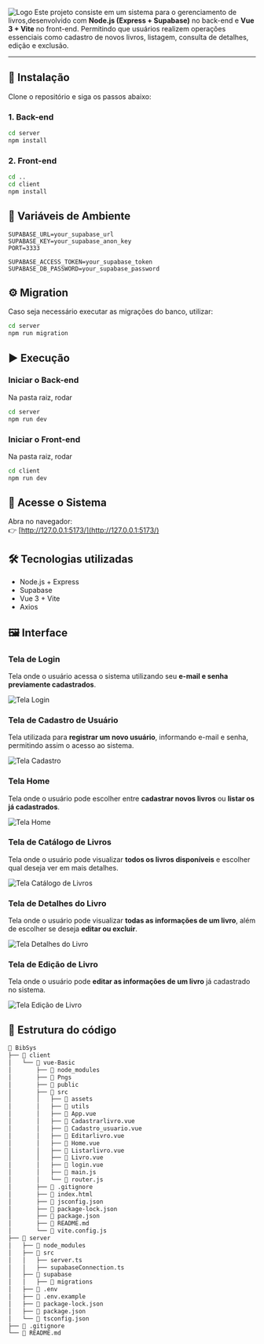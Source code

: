 
![Logo](client/vue-Basic/Pngs/Home.png)
Este projeto consiste em um sistema para o gerenciamento de livros,desenvolvido com **Node.js (Express + Supabase)** no back-end e **Vue 3 + Vite** no front-end. Permitindo que usuários realizem operações essenciais como cadastro de novos livros, listagem, consulta de detalhes, edição e exclusão.

---

## 🚀 Instalação

Clone o repositório e siga os passos abaixo:

### 1. Back-end

```bash
cd server
npm install
```

### 2. Front-end

```bash
cd ..
cd client
npm install
```

## 🔑 Variáveis de Ambiente

```env
SUPABASE_URL=your_supabase_url
SUPABASE_KEY=your_supabase_anon_key
PORT=3333

SUPABASE_ACCESS_TOKEN=your_supabase_token
SUPABASE_DB_PASSWORD=your_supabase_password
```

## ⚙️ Migration

Caso seja necessário executar as migrações do banco, utilizar:

```bash
cd server
npm run migration
```

## ▶️ Execução

### Iniciar o Back-end

Na pasta raiz, rodar

```bash
cd server
npm run dev
```

### Iniciar o Front-end

Na pasta raiz, rodar

```bash
cd client
npm run dev
```

## 🔗 Acesse o Sistema

Abra no navegador:  
👉 [http://127.0.0.1:5173/](http://127.0.0.1:5173/)

## 🛠️ Tecnologias utilizadas

- Node.js + Express
- Supabase
- Vue 3 + Vite
- Axios

## 🖼️ Interface

###  Tela de Login
Tela onde o usuário acessa o sistema utilizando seu **e-mail e senha previamente cadastrados**.  

![Tela Login](client/vue-Basic/Pngs/Tela_login.png)

### Tela de Cadastro de Usuário
Tela utilizada para **registrar um novo usuário**, informando e-mail e senha, permitindo assim o acesso ao sistema.  

![Tela Cadastro](client/vue-Basic/Pngs/tela_cadastro.png)

###  Tela Home
Tela onde o usuário pode escolher entre **cadastrar novos livros** ou **listar os já cadastrados**.  

![Tela Home](client/vue-Basic/Pngs/Tela_Home.png)

### Tela de Catálogo de Livros
Tela onde o usuário pode visualizar **todos os livros disponíveis** e escolher qual deseja ver em mais detalhes.  

![Tela Catálogo de Livros](client/vue-Basic/Pngs/Tela_listar_livros.png)


###  Tela de Detalhes do Livro
Tela onde o usuário pode visualizar **todas as informações de um livro**, além de escolher se deseja **editar ou excluir**.  

![Tela Detalhes do Livro](client/vue-Basic/Pngs/Exibir_livro.png)


###  Tela de Edição de Livro
Tela onde o usuário pode **editar as informações de um livro** já cadastrado no sistema.  

![Tela Edição de Livro](client/vue-Basic/Pngs/Editar_livro.png)

## 📂 Estrutura do código

```bash
📂 BibSys
├── 📂 client
│   └── 📂 vue-Basic
│       ├── 📂 node_modules
│       ├── 📂 Pngs
│       ├── 📂 public
│       ├── 📂 src
│       │   ├── 📂 assets
│       │   ├── 📂 utils
│       │   ├── 📄 App.vue
│       │   ├── 📄 Cadastrarlivro.vue
│       │   ├── 📄 Cadastro_usuario.vue
│       │   ├── 📄 Editarlivro.vue
│       │   ├── 📄 Home.vue
│       │   ├── 📄 Listarlivro.vue
│       │   ├── 📄 Livro.vue
│       │   ├── 📄 login.vue
│       │   ├── 📄 main.js
│       │   └── 📄 router.js
│       ├── 📄 .gitignore
│       ├── 📄 index.html
│       ├── 📄 jsconfig.json
│       ├── 📄 package-lock.json
│       ├── 📄 package.json
│       ├── 📄 README.md
│       └── 📄 vite.config.js
├── 📂 server
│   ├── 📂 node_modules
│   ├── 📂 src
│   │   ├── server.ts
│   │   ├── supabaseConnection.ts
│   ├── 📂 supabase
│   │   ├── 📂 migrations
│   ├── 🔑 .env
│   ├── 🔑 .env.example
│   ├── 📄 package-lock.json
│   ├── 📄 package.json
│   └── 📄 tsconfig.json
├── 📄 .gitignore
└── 📄 README.md

```
